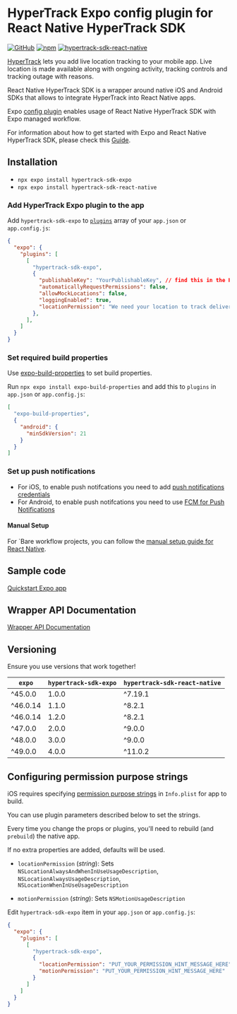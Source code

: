 # HyperTrack Expo config plugin for React Native HyperTrack SDK

[![GitHub](https://img.shields.io/github/license/hypertrack/sdk-expo?color=orange)](./LICENSE)
[![npm](https://img.shields.io/npm/v/hypertrack-sdk-expo)](https://www.npmjs.com/package/hypertrack-sdk-expo)
[![hypertrack-sdk-react-native](https://img.shields.io/badge/hypertrack_sdk_react_native-11.0.2-brightgreen.svg)](https://www.npmjs.com/package/hypertrack-sdk-expo)

[HyperTrack](https://www.hypertrack.com) lets you add live location tracking to your mobile app. Live location is made available along with ongoing activity, tracking controls and tracking outage with reasons.

React Native HyperTrack SDK is a wrapper around native iOS and Android SDKs that allows to integrate HyperTrack into React Native apps.

Expo [config plugin](https://docs.expo.io/guides/config-plugins/) enables usage of React Native HyperTrack SDK with Expo managed workflow.

For information about how to get started with Expo and React Native HyperTrack SDK, please check this [Guide](https://www.hypertrack.com/docs/install-sdk-expo).

## Installation

- `npx expo install hypertrack-sdk-expo`
- `npx expo install hypertrack-sdk-react-native`

### Add HyperTrack Expo plugin to the app

Add `hypertrack-sdk-expo` to [`plugins`](https://docs.expo.io/versions/latest/config/app/#plugins) array of your `app.json` or `app.config.js`:

```json
{
  "expo": {
    "plugins": [
      [
        "hypertrack-sdk-expo",
        {
          "publishableKey": "YourPublishableKey", // find this in the HyperTrack dashboard
          "automaticallyRequestPermissions": false,
          "allowMockLocations": false,
          "loggingEnabled": true,
          "locationPermission": "We need your location to track delivered orders.",
        },
      ],
    ]
  }
}
```

### Set required build properties

Use [expo-build-properties](https://docs.expo.dev/versions/latest/sdk/build-properties/) to set build properties.

Run `npx expo install expo-build-properties` and add this to `plugins` in `app.json` or `app.config.js`:

```json
[
  "expo-build-properties",
  {
    "android": {
      "minSdkVersion": 21
    }
  }
]
```

### Set up push notifications

- For iOS, to enable push notifcations you need to add [push notifications credentials](https://docs.expo.dev/app-signing/managed-credentials/#ios)
- For Android, to enable push notifcations you need to use [FCM for Push Notifications](https://docs.expo.dev/push-notifications/using-fcm/)

#### Manual Setup

For `Bare workflow projects, you can follow the [manual setup guide for React Native](https://hypertrack.com/docs/install-sdk-react-native/#set-up-silent-push-notifications).

## Sample code

[Quickstart Expo app](https://github.com/hypertrack/quickstart-expo)

## Wrapper API Documentation

[Wrapper API Documentation](https://hypertrack.github.io/sdk-react-native/)

## Versioning

Ensure you use versions that work together!

| `expo`   | `hypertrack-sdk-expo` | `hypertrack-sdk-react-native` |
| -------- | --------------------- | ----------------------------- |
| ^45.0.0  | 1.0.0                 | ^7.19.1                       |
| ^46.0.14 | 1.1.0                 | ^8.2.1                        |
| ^46.0.14 | 1.2.0                 | ^8.2.1                        |
| ^47.0.0  | 2.0.0                 | ^9.0.0                        |
| ^48.0.0  | 3.0.0                 | ^9.0.0                        |
| ^49.0.0  | 4.0.0                 | ^11.0.2                       |

## Configuring permission purpose strings

iOS requires specifying [permission purpose strings](https://hypertrack.com/docs/install-sdk-ios/#add-location-and-motion-purpose-strings) in `Info.plist` for app to build.

You can use plugin parameters described below to set the strings.

Every time you change the props or plugins, you'll need to rebuild (and `prebuild`) the native app.

If no extra properties are added, defaults will be used.

- `locationPermission` (_string_): Sets `NSLocationAlwaysAndWhenInUseUsageDescription`, `NSLocationAlwaysUsageDescription`, `NSLocationWhenInUseUsageDescription`

- `motionPermission` (_string_): Sets `NSMotionUsageDescription`

Edit `hypertrack-sdk-expo` item in your `app.json` or `app.config.js`:

```json
{
  "expo": {
    "plugins": [
      [
        "hypertrack-sdk-expo",
        {
          "locationPermission": "PUT_YOUR_PERMISSION_HINT_MESSAGE_HERE",
          "motionPermission": "PUT_YOUR_PERMISSION_HINT_MESSAGE_HERE"
        }
      ]
    ]
  }
}
```
